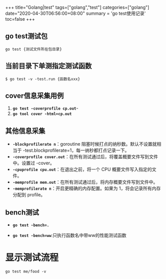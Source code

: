 +++
title="Golang|test"
tags=["golang","test"]
categories=["golang"]
date="2020-04-30T06:56:00+08:00"
summary = 'go test使用记录'
toc=false
+++

go test测试包
-------------

`go test {测试文件所在包目录}`

当前目录下单测指定测试函数
--------------------------

`$ go test -v -test.run {函数名xxx}`

cover信息采集用例
-----------------

1.	**`go test -coverprofile cp.out`**\-
2.	**`go tool cover -html=cp.out`**

其他信息采集
------------

-	**`-blockprofilerate n`**：goroutine 阻塞时候打点的纳秒数。默认不设置就相当于 -test.blockprofilerate=1，每一纳秒都打点记录一下。
-	**`-coverprofile cover.out`**：在所有测试通过后，将覆盖概要文件写到文件中。设置过 -cover。
-	**`-cpuprofile cpu.out`**：在退出之前，将一个 CPU 概要文件写入指定的文件。
-	**`-memprofile mem.out`**：在所有测试通过后，将内存概要文件写到文件中。
-	**`-memprofilerate n`**：开启更精确的内存配置。如果为 1，将会记录所有内存分配到 profile。

bench测试
---------

-	**`go test -bench=.`**

-	**`go test -bench=ww`**:只执行函数名中带ww的性能测试函数

显示测试流程
============

`go test me/food -v`

